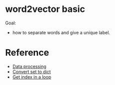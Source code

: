 # word2vector basic

Goal:
- how to separate words and give a unique label.

# Reference

- [Data processing](https://ithelp.ithome.com.tw/articles/10269454)
- [Convert set to dict](https://www.geeksforgeeks.org/python-convert-a-set-into-dictionary/)
- [Get index in a loop](https://stackoverflow.com/questions/522563/accessing-the-index-in-for-loops)